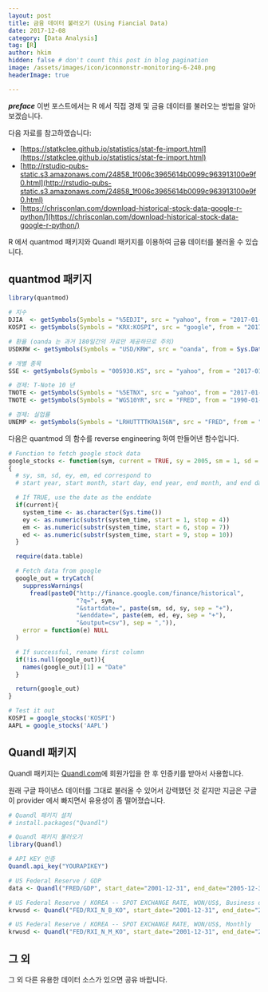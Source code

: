 ```yaml
---
layout: post  
title: 금융 데이터 불러오기 (Using Fiancial Data)  
date: 2017-12-08  
category: [Data Analysis]  
tag: [R]  
author: hkim  
hidden: false # don't count this post in blog pagination  
image: /assets/images/icon/iconmonstr-monitoring-6-240.png
headerImage: true

---
```


***preface*** 이번 포스트에서는 R 에서 직접 경제 및 금융 데이터를 불러오는 방법을 알아보겠습니다.


다음 자료를 참고하였습니다:  
- [https://statkclee.github.io/statistics/stat-fe-import.html](https://statkclee.github.io/statistics/stat-fe-import.html)
- [http://rstudio-pubs-static.s3.amazonaws.com/24858_1f006c3965614b0099c963913100e9f0.html](http://rstudio-pubs-static.s3.amazonaws.com/24858_1f006c3965614b0099c963913100e9f0.html)
- [https://chrisconlan.com/download-historical-stock-data-google-r-python/](https://chrisconlan.com/download-historical-stock-data-google-r-python/)

R 에서 quantmod 패키지와 Quandl 패키지를 이용하여 금융 데이터를 불러올 수 있습니다.

## quantmod 패키지

```r
library(quantmod)

# 지수
DJIA  <- getSymbols(Symbols = "%5EDJI", src = "yahoo", from = "2017-01-01", to = Sys.Date(), auto.assign = FALSE)
KOSPI <- getSymbols(Symbols = "KRX:KOSPI", src = "google", from = "2017-01-01", to = Sys.Date(), auto.assign = FALSE)

# 환율 (oanda 는 과거 180일간의 자료만 제공하므로 주의)
USDKRW <- getSymbols(Symbols = "USD/KRW", src = "oanda", from = Sys.Date() - 180, to = Sys.Date(), auto.assign = FALSE)

# 개별 종목
SSE <- getSymbols(Symbols = "005930.KS", src = "yahoo", from = "2017-01-01", to = Sys.Date(), auto.assign = FALSE)

# 경제: T-Note 10 년
TNOTE <- getSymbols(Symbols = "%5ETNX", src = "yahoo", from = "2017-01-01", to = Sys.Date(), auto.assign = FALSE) # DAILY
TNOTE <- getSymbols(Symbols = "WGS10YR", src = "FRED", from = "1990-01-01", to = Sys.Date(), auto.assign = FALSE) # WEEKLY

# 경제: 실업률
UNEMP <- getSymbols(Symbols = "LRHUTTTTKRA156N", src = "FRED", from = "1990-01-01", to = Sys.Date(), auto.assign = FALSE)
```

다음은 quantmod 의 함수를 reverse engineering 하여 만들어낸 함수입니다.

```r
# Function to fetch google stock data
google_stocks <- function(sym, current = TRUE, sy = 2005, sm = 1, sd = 1, ey, em, ed)
{
  # sy, sm, sd, ey, em, ed correspond to
  # start year, start month, start day, end year, end month, and end day

  # If TRUE, use the date as the enddate
  if(current){
    system_time <- as.character(Sys.time())
    ey <- as.numeric(substr(system_time, start = 1, stop = 4))
    em <- as.numeric(substr(system_time, start = 6, stop = 7))
    ed <- as.numeric(substr(system_time, start = 9, stop = 10))
  }

  require(data.table)

  # Fetch data from google
  google_out = tryCatch(
    suppressWarnings(
      fread(paste0("http://finance.google.com/finance/historical",
                   "?q=", sym,
                   "&startdate=", paste(sm, sd, sy, sep = "+"),
                   "&enddate=", paste(em, ed, ey, sep = "+"),
                   "&output=csv"), sep = ",")),
    error = function(e) NULL
  )

  # If successful, rename first column
  if(!is.null(google_out)){
    names(google_out)[1] = "Date"
  }

  return(google_out)
}

# Test it out
KOSPI = google_stocks('KOSPI')
AAPL = google_stocks('AAPL')


```


## Quandl 패키지

Quandl 패키지는 [Quandl.com](https://www.quandl.com)에 회원가입을 한 후 인증키를 받아서 사용합니다.

원래 구글 파이낸스 데이터를 그대로 불러올 수 있어서 강력했던 것 같지만 지금은 구글이 provider 에서 빠지면서 유용성이 좀 떨어졌습니다.

```r
# Quandl 패키지 설치
# install.packages("Quandl")

# Quandl 패키지 불러오기
library(Quandl)

# API KEY 인증
Quandl.api_key("YOURAPIKEY")

# US Federal Reserve / GDP
data <- Quandl("FRED/GDP", start_date="2001-12-31", end_date="2005-12-31")

# US Federal Reserve / KOREA -- SPOT EXCHANGE RATE, WON/US$, Business day
krwusd <- Quandl("FED/RXI_N_B_KO", start_date="2001-12-31", end_date="2017-12-09")

# US Federal Reserve / KOREA -- SPOT EXCHANGE RATE, WON/US$, Monthly
krwusd <- Quandl("FED/RXI_N_M_KO", start_date="2001-12-31", end_date="2017-12-09")
```

## 그 외

그 외 다른 유용한 데이터 소스가 있으면 공유 바랍니다.
